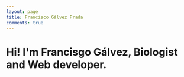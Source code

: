 ```yaml
---
layout: page
title: Francisco Gálvez Prada
comments: true
---
```


# Hi! I'm Francisgo Gálvez, Biologist and Web developer.


